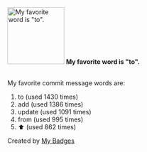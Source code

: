 <img src="https://my-badges.github.io/my-badges/favorite-word.png" alt="My favorite word is &quot;to&quot;." title="My favorite word is &quot;to&quot;." width="128">
<strong>My favorite word is &quot;to&quot;.</strong>
<br><br>

My favorite commit message words are:

1. to (used 1430 times)
2. add (used 1386 times)
3. update (used 1091 times)
4. from (used 995 times)
5. :arrow_up: (used 862 times)


Created by <a href="https://github.com/my-badges/my-badges">My Badges</a>
